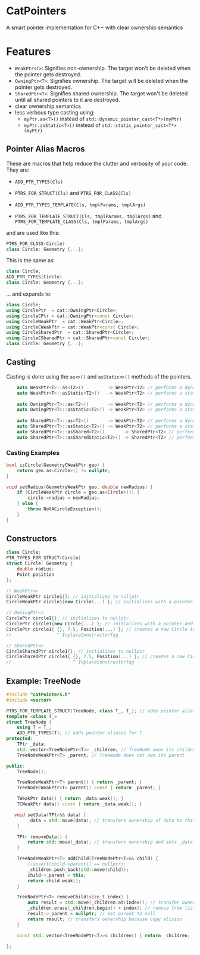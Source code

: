 # CatPointers
A smart pointer implementation for C++ with clear ownership semantics

# Features
 - `WeakPtr<T>`: Signifies non-ownership. The target won't be deleted when the pointer gets destroyed.
 - `OwningPtr<T>`: Signifies ownership. The target will be deleted when the pointer gets destroyed.
 - `SharedPtr<T>`: Signifies shared ownership. The target won't be deleted until all shared pointers to it are destroyed.
 - clear ownership semantics
 - less verbous type casting using:
   - `myPtr.as<T>()` instead of `std::dynamic_pointer_cast<T*>(myPtr)`
   -  `myPtr.asStatic<T>()` instead of `std::static_pointer_cast<T*>(myPtr)`

## Pointer Alias Macros
These are macros that help reduce the clutter and verbosity of your code.
They are:

- `ADD_PTR_TYPES(Cls)`
- `PTRS_FOR_STRUCT(Cls)` and `PTRS_FOR_CLASS(Cls)`

- `ADD_PTR_TYPES_TEMPLATE(Cls, tmplParams, tmplArgs)`
- `PTRS_FOR_TEMPLATE_STRUCT(Cls, tmplParams, tmplArgs)` and `PTRS_FOR_TEMPLATE_CLASS(Cls, tmplParams, tmplArgs)`

and are used like this:
```c++
PTRS_FOR_CLASS(Circle)
class Circle: Geometry {...};
```
This is the same as:
```c++
class Circle;
ADD_PTR_TYPES(Circle)
class Circle: Geometry {...};
```
... and expands to:
```c++
class Circle;
using CirclePtr  = cat::OwningPtr<Circle>;
using CircleCPtr = cat::OwningPtr<const Circle>;
using CircleWeakPtr  = cat::WeakPtr<Circle>;
using CircleCWeakPtr = cat::WeakPtr<const Circle>;
using CircleSharedPtr  = cat::SharedPtr<Circle>;
using CircleCSharedPtr = cat::SharedPtr<const Circle>;
class Circle: Geometry {...};
```


## Casting
Casting is done using the `as<>()` and `asStatic<>()` methods of the pointers.
```c++
    auto WeakPtr<T>::as<T2>()         -> WeakPtr<T2> // performs a dynamc_cast<T2*>(...)
    auto WeakPtr<T>::asStatic<T2>()   -> WeakPtr<T2> // performs a static_cast<T2*>(...)
    
    auto OwningPtr<T>::as<T2>()       -> WeakPtr<T2> // performs a dynamc_cast<T2*>(...)
    auto OwningPtr<T>::asStatic<T2>() -> WeakPtr<T2> // performs a static_cast<T2*>(...)
    
    auto SharedPtr<T>::as<T2>()       -> WeakPtr<T2> // performs a dynamc_cast<T2*>(...)
    auto SharedPtr<T>::asStatic<T2>() -> WeakPtr<T2> // performs a static_cast<T2*>(...)
    auto SharedPtr<T>::asShared<T2>()       -> SharedPtr<T2> // performs a dynamc_cast<T2*>(...)
    auto SharedPtr<T>::asSharedStatic<T2>() -> SharedPtr<T2> // performs a static_cast<T2*>(...)
```
### Casting Examples
```c++
bool isCircle(GeometryCWeakPtr geo) {
    return geo.as<Circle>() != nullptr;
}

void setRadius(GeometryWeakPtr geo, double newRadius) {
    if (CircleWeakPtr circle = geo.as<Circle>()) {
        circle->radius = newRadius;
    } else {
        throw NotACircleException();
    }
}
```

## Constructors
```c++
class Circle;
PTR_TYPES_FOR_STRUCT(Circle)
struct Circle: Geometry {
    double radius;
    Point position
};
```
```c++
// WeakPtr<>
CircleWeakPtr circle1{}; // initializes to nullptr
CircleWeakPtr circle1{new Circle(...) }; // initializes with a pointer

// OwningPtr<>
CirclePtr circle1{}; // initializes to nullptr
CirclePtr circle1{new Circle(...) }; // initializes with a pointer and takes ownership of the target.
CirclePtr circle1{ {}, 7.5, Position(...) }; // creates a new Circle instance.
//                 ^ InplaceConstructorTag

// SharedPtr<>
CircleSharedPtr circle1{}; // initializes to nullptr
CircleSharedPtr circle1{ {}, 7.5, Position(...) }; // creates a new Circle instance.
//                       ^ InplaceConstructorTag
```

## Example: TreeNode

``` c++
#include "catPointers.h"
#include <vector>

PTRS_FOR_TEMPLATE_STRUCT(TreeNode, class T_, T_); // adds pointer aliases for a templated struct BEFORE actual type definition.
template <class T_>
struct TreeNode {
    using T = T_;
    ADD_PTR_TYPES(T); // adds pointer aliases for T.
protected:
    TPtr _data;
    std::vector<TreeNodePtr<T>> _children; // TreeNode owns its children
    TreeNodeWeakPtr<T> _parent; // TreeNode does not own its parent

public:
    TreeNode();

    TreeNodeWeakPtr<T> parent() { return _parent; }
    TreeNodeCWeakPtr<T> parent() const { return _parent; }

    TWeakPtr data() { return _data.weak(); }
    TCWeakPtr data() const { return _data.weak(); }

   void setData(TPtr&& data) {
        _data = std::move(data); // transfers ownership of data to this TreeNode;
    }

    TPtr removeData() {
        return std::move(_data); // transfers ownership and sets _data = nullptr;
    }

    TreeNodeWeakPtr<T> addChild(TreeNodePtr<T>&& child) {
        //assert(child->parent() == nullptr);
        _children.push_back(std::move(child));
        child->_parent = this;
        return child.weak();
    }

    TreeNodePtr<T> removeChild(size_t index) {
        auto result = std::move(_children.at(index)); // transfer ownership
        _children.erase(_children.begin() + index); // remove from list
        result->_parent = nullptr; // set parent to null
        return result; // transfers ownership because copy elision
    }

    const std::vector<TreeNodePtr<T>>& children() { return _children; }
    
};
```

